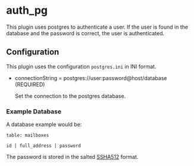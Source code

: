 auth\_pg
========

This plugin uses postgres to authenticate a user.
If the user is found in the database and the password
is correct, the user is authenticated.


## Configuration
This plugin uses the configuration `postgres.ini` in INI format.


- connectionString = postgres://user:password@host/database (REQUIRED)

    Set the connection to the postgres database.


### Example Database

A database example would be:

    table: mailboxes

    id | full_address | password

The password is stored in the salted [SSHA512](http://wiki2.dovecot.org/Authentication/PasswordSchemes) format.

